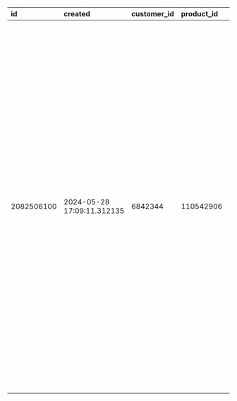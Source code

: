 
| id         | created                    | customer\_id | product\_id | salesman\_id | segment\_id | status | status\_date               | baseline\_action\_date     | score | rank | start\_date                | freeze\_end\_date          | end\_date                  | quantum\_sheet | quantum\_day | quantum\_no | call\_attempts | freeze\_start\_date        | estima\_id | type  | date                       | address       | zip\_code | city         | place\_id | portal  | display\_data                                                                                                                                                                                                                                                                                                                                                                                                                                                                                                                                                                                                                                                                                                                                                                                                                                                                                                                                                                             | integration\_type          |
| :--------- | :------------------------- | :----------- | :---------- | :----------- | :---------- | :----- | :------------------------- | :------------------------- | :---- | :--- | :------------------------- | :------------------------- | :------------------------- | :------------- | :----------- | :---------- | :------------- | :------------------------- | :--------- | :---- | :------------------------- | :------------ | :-------- | :----------- | :-------- | :------ | :---------------------------------------------------------------------------------------------------------------------------------------------------------------------------------------------------------------------------------------------------------------------------------------------------------------------------------------------------------------------------------------------------------------------------------------------------------------------------------------------------------------------------------------------------------------------------------------------------------------------------------------------------------------------------------------------------------------------------------------------------------------------------------------------------------------------------------------------------------------------------------------------------------------------------------------------------------------------------------------- | :------------------------- |
| 2082506100 | 2024-05-28 17:09:11.312135 | 6842344      | 110542906   | 6604483      | 2080089010  | 80005  | 2024-05-29 14:08:07.000000 | 2024-05-28 17:09:10.453187 | 100   | 100  | 2024-05-28 17:09:11.297187 | 2024-11-29 14:08:07.000000 | 2024-05-29 14:08:07.000000 | 0              | null         | null        | 1              | 2024-05-29 14:08:07.000000 | 42308921   | RDVVQ | 2024-05-28 17:09:10.453187 | 92 Rue Greuze | 69100     | Villeurbanne | 30387     | MAG-FRA | {"property": {"area": 73.0, "floor": 6, "elevator": true, "sewerage": null, "item\_type": "APARTMENT", "lightness": "AVERAGE", "site\_area": null, "build\_date": 1980, "room\_count": 3, "floor\_count": 7, "to\_renovate": false, "balcony\_area": null, "cellar\_count": null, "item\_subtype": null, "peacefulness": "AVERAGE", "roof\_quality": null, "terrace\_area": 6.0, "basement\_area": null, "bedroom\_count": null, "ground\_garden": null, "parking\_count": null, "swimming\_pool": null, "basement\_count": null, "bathroom\_count": 1, "exceptional\_view": null, "renovated\_facade": null, "shared\_wall\_count": null, "relative\_perception": "AVERAGE", "site\_buildable\_area": null, "transport\_proximity": "AVERAGE", "secondary\_room\_count": null, "renovated\_shared\_parts": null, "secondary\_building\_count": null}, "sell\_price": {"low": 188596, "sqm": 2977, "high": 245957, "value": 217300}, "residence\_type": "MAIN", "seller\_profile": "NOW"} | LEGACY\_ESTIMATION\_FUNNEL |

